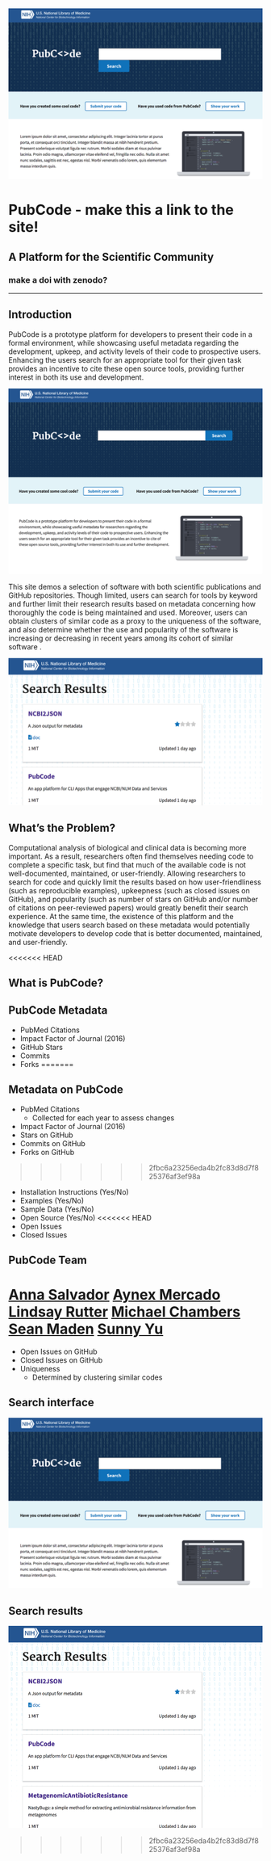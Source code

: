 ![banner](img/banner.png)
---
# PubCode - make this a link to the site!
## A Platform for the Scientific Community
### make a doi with zenodo?

---  

## Introduction

PubCode is a prototype platform for developers to present their code in a formal environment, while showcasing useful metadata regarding the development, upkeep, and activity levels of their code to prospective users.  Enhancing the users search for an appropriate tool for their given task provides an incentive to cite these open source tools, providing further interest in both its use and development.  

[<img src="img/pubcode-home.png">](site.link)

This site demos a selection of software with both scientific publications and GitHub repositories.  Though limited, users can search for tools by keyword and further limit their research results based on metadata concerning how thoroughly the code is being maintained and used. Moreover, users can obtain clusters of similar code as a proxy to the uniqueness of the software, and also determine whether the use and popularity of the software is increasing or decreasing in recent years among its cohort of similar software .

[<img src="img/pubcode-results.png">](site.link)

## What’s the Problem?
Computational analysis of biological and clinical data is becoming more important. As a result, researchers often find themselves needing code to complete a specific task, but find that much of the available code is not well-documented, maintained, or user-friendly. Allowing researchers to search for code and quickly limit the results based on how user-friendliness (such as reproducible examples), upkeepness (such as closed issues on GitHub), and popularity (such as number of stars on GitHub and/or number of citations on peer-reviewed papers) would greatly benefit their search experience. At the same time, the existence of this platform and the knowledge that users search based on these metadata would potentially motivate developers to develop code that is better documented, maintained, and user-friendly.

<<<<<<< HEAD
## What is PubCode?

## PubCode Metadata
- PubMed Citations
- Impact Factor of Journal (2016)
- GitHub Stars
- Commits
- Forks
=======
## Metadata on PubCode
- PubMed Citations
  - Collected for each year to assess changes
- Impact Factor of Journal (2016)
- Stars on GitHub
- Commits on GitHub
- Forks on GitHub
>>>>>>> 2fbc6a23256eda4b2fc83d8d7f825376af3ef98a
- Installation Instructions (Yes/No)
- Examples (Yes/No)
- Sample Data (Yes/No)
- Open Source (Yes/No)
<<<<<<< HEAD
- Open Issues
- Closed Issues

## PubCode Team
[Anna Salvador](github.com/annacsalvador)
[Aynex Mercado](github.com/aynexm)
[Lindsay Rutter](github.com/lrutter)
[Michael Chambers](github.com/greenkidneybean)
[Sean Maden](github.com/metamaden)
[Sunny Yu](github.com/sunnielyu)
=======
- Open Issues on GitHub
- Closed Issues on GitHub
- Uniqueness
  - Determined by clustering similar codes

## Search interface

![](img/banner.png)

## Search results

![](img/banner2.png)
>>>>>>> 2fbc6a23256eda4b2fc83d8d7f825376af3ef98a
